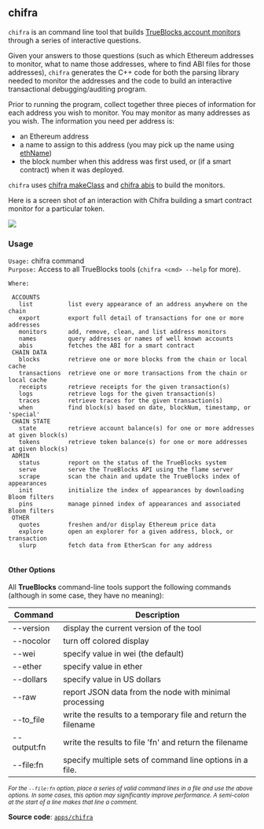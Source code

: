 ## chifra

`chifra` is an command line tool that builds [TrueBlocks account monitors](../../monitors/README.md) through a series of interactive questions.

Given your answers to those questions (such as which Ethereum addresses to monitor, what to name those addresses, where to find ABI files for those addresses), `chifra` generates the C++ code for both the parsing library needed to monitor the addresses and the code to build an interactive transactional debugging/auditing program.

Prior to running the program, collect together three pieces of information for each address you wish to monitor. You may monitor as many addresses as you wish. The information you need per address is:

- an Ethereum address
- a name to assign to this address (you may pick up the name using [ethName](../../tools/ethName/README.md))
- the block number when this address was first used, or (if a smart contract) when it was deployed.

`chifra` uses [chifra makeClass](../makeClass/README.md) and [chifra abis](../grabABI/README.md) to build the monitors.

Here is a screen shot of an interaction with Chifra building a smart contract monitor for a particular token.

<img src=docs/image.png>

### Usage

`Usage:`    chifra command  
`Purpose:`  Access to all TrueBlocks tools (`chifra <cmd> --help` for more).

`Where:`
```
 ACCOUNTS
   list          list every appearance of an address anywhere on the chain
   export        export full detail of transactions for one or more addresses
   monitors      add, remove, clean, and list address monitors
   names         query addresses or names of well known accounts
   abis          fetches the ABI for a smart contract
 CHAIN DATA
   blocks        retrieve one or more blocks from the chain or local cache
   transactions  retrieve one or more transactions from the chain or local cache
   receipts      retrieve receipts for the given transaction(s)
   logs          retrieve logs for the given transaction(s)
   traces        retrieve traces for the given transaction(s)
   when          find block(s) based on date, blockNum, timestamp, or 'special'
 CHAIN STATE
   state         retrieve account balance(s) for one or more addresses at given block(s)
   tokens        retrieve token balance(s) for one or more addresses at given block(s)
 ADMIN
   status        report on the status of the TrueBlocks system
   serve         serve the TrueBlocks API using the flame server
   scrape        scan the chain and update the TrueBlocks index of appearances
   init          initialize the index of appearances by downloading Bloom filters
   pins          manage pinned index of appearances and associated Bloom filters
 OTHER
   quotes        freshen and/or display Ethereum price data
   explore       open an explorer for a given address, block, or transaction
   slurp         fetch data from EtherScan for any address
 
```

#### Other Options

All **TrueBlocks** command-line tools support the following commands (although in some case, they have no meaning):

| Command     | Description                                                   |
| ----------- | ------------------------------------------------------------- |
| --version   | display the current version of the tool                       |
| --nocolor   | turn off colored display                                      |
| --wei       | specify value in wei (the default)                            |
| --ether     | specify value in ether                                        |
| --dollars   | specify value in US dollars                                   |
| --raw       | report JSON data from the node with minimal processing        |
| --to_file   | write the results to a temporary file and return the filename |
| --output:fn | write the results to file 'fn' and return the filename        |
| --file:fn   | specify multiple sets of command line options in a file.      |

<small>*For the `--file:fn` option, place a series of valid command lines in a file and use the above options. In some cases, this option may significantly improve performance. A semi-colon at the start of a line makes that line a comment.*</small>

**Source code**: [`apps/chifra`](https://github.com/TrueBlocks/trueblocks-core/tree/master/src/apps/chifra)

